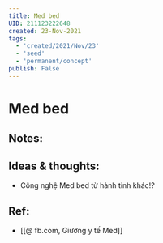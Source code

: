 ```yaml
---
title: Med bed
UID: 211123222648
created: 23-Nov-2021
tags:
  - 'created/2021/Nov/23'
  - 'seed'
  - 'permanent/concept'
publish: False
---
```

# Med bed

## Notes:


## Ideas & thoughts:
- Công nghệ Med bed từ hành tinh khác!?

## Ref:
- [[@ fb.com, Giường y tế Med]]
